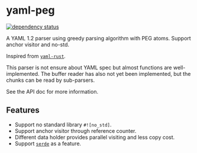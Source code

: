 # yaml-peg

[![dependency status](https://deps.rs/repo/github/KmolYuan/yaml-peg-rs/status.svg)](https://deps.rs/crate/yaml-peg/)

A YAML 1.2 parser using greedy parsing algorithm with PEG atoms. Support anchor visitor and no-std.

Inspired from [`yaml-rust`](https://github.com/chyh1990/yaml-rust).

This parser is not ensure about YAML spec but almost functions are well-implemented. The buffer reader has also not yet been implemented, but the chunks can be read by sub-parsers.

See the API doc for more information.

## Features

+ Support no standard library `#![no_std]`.
+ Support anchor visitor through reference counter.
+ Different data holder provides parallel visiting and less copy cost.
+ Support [`serde`](https://github.com/serde-rs/serde) as a feature.
